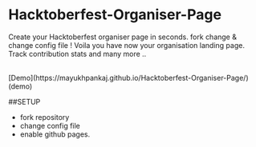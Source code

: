 # Hacktoberfest-Organiser-Page
Create your Hacktoberfest organiser page in seconds. fork change &amp;  change config file !
Voila you have now your organisation landing page. Track contribution stats and many more ..

<br>
[Demo](https://mayukhpankaj.github.io/Hacktoberfest-Organiser-Page/)(demo)

##SETUP
 - fork repository
 - change config file
 - enable github pages.
 
 

